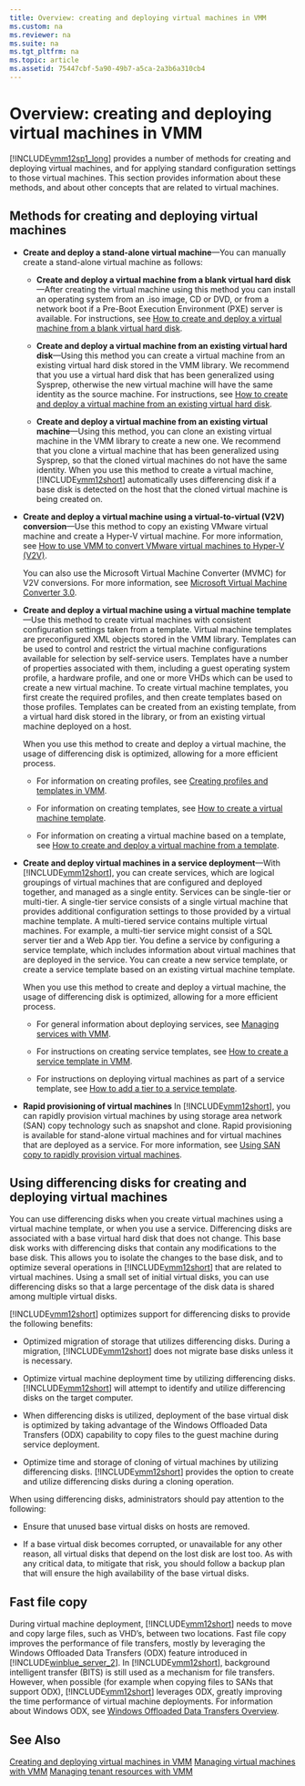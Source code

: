 ```yaml
---
title: Overview: creating and deploying virtual machines in VMM
ms.custom: na
ms.reviewer: na
ms.suite: na
ms.tgt_pltfrm: na
ms.topic: article
ms.assetid: 75447cbf-5a90-49b7-a5ca-2a3b6a310cb4
---
```

# Overview: creating and deploying virtual machines in VMM
[!INCLUDE[vmm12sp1_long](../../includes/vmm12sp1_long_md.md)] provides a number of methods for creating and deploying virtual machines, and for applying standard configuration settings to those virtual machines. This section provides information about these methods, and about other concepts that are related to virtual machines.

## Methods for creating and deploying virtual machines

-   **Create and deploy a stand\-alone virtual machine**—You can manually create a stand\-alone virtual machine as follows:

    -   **Create and deploy a virtual machine from a blank virtual hard disk**—After creating the virtual machine using this method you can install an operating system from an .iso image, CD or DVD, or from a network boot if a Pre\-Boot Execution Environment \(PXE\) server is available. For instructions, see [How to create and deploy a virtual machine from a blank virtual hard disk](How-to-create-and-deploy-a-virtual-machine-from-a-blank-virtual-hard-disk.md).

    -   **Create and deploy a virtual machine from an existing virtual hard disk**—Using this method you can create a virtual machine from an existing virtual hard disk stored in the VMM library. We recommend that you use a virtual hard disk that has been generalized using Sysprep, otherwise the new virtual machine will have the same identity as the source machine. For instructions, see [How to create and deploy a virtual machine from an existing virtual hard disk](How-to-create-and-deploy-a-virtual-machine-from-an-existing-virtual-hard-disk.md).

    -   **Create and deploy a virtual machine from an existing virtual machine**—Using this method, you can clone an existing virtual machine in the VMM library to create a new one. We recommend that you clone a virtual machine that has been generalized using Sysprep, so that the cloned virtual machines do not have the same identity. When you use this method to create a virtual machine, [!INCLUDE[vmm12short](../../includes/vmm12short_md.md)] automatically uses differencing disk if a base disk is detected on the host that the cloned virtual machine is being created on.

-   **Create and deploy a virtual machine using a virtual\-to\-virtual \(V2V\) conversion**—Use this method to copy an existing VMware virtual machine and create a Hyper\-V virtual machine. For more information, see [How to use VMM to convert VMware virtual machines to Hyper-V &#40;V2V&#41;](How-to-use-VMM-to-convert-VMware-virtual-machines-to-Hyper-V--V2V-.md).

    You can also use the Microsoft Virtual Machine Converter \(MVMC\) for V2V conversions. For more information, see [Microsoft Virtual Machine Converter 3.0](http://technet.microsoft.com/library/dn873998.aspx).

-   **Create and deploy a virtual machine using a virtual machine template**—Use this method to create virtual machines with consistent configuration settings taken from a template. Virtual machine templates are preconfigured XML objects stored in the VMM library. Templates can be used to control and restrict the virtual machine configurations available for selection by self\-service users. Templates have a number of properties associated with them, including a guest operating system profile, a hardware profile, and one or more VHDs which can be used to create a new virtual machine. To create virtual machine templates, you first create the required profiles, and then create templates based on those profiles. Templates can be created from an existing template, from a virtual hard disk stored in the library, or from an existing virtual machine deployed on a host.

    When you use this method to create and deploy a virtual machine, the usage of differencing disk is optimized, allowing for a more efficient process.

    -   For information on creating profiles, see [Creating profiles and templates in VMM](Creating-profiles-and-templates-in-VMM.md).

    -   For information on creating templates, see [How to create a virtual machine template](How-to-create-a-virtual-machine-template.md).

    -   For information on creating a virtual machine based on a template, see [How to create and deploy a virtual machine from a template](How-to-create-and-deploy-a-virtual-machine-from-a-template.md).

-   **Create and deploy virtual machines in a service deployment**—With [!INCLUDE[vmm12short](../../includes/vmm12short_md.md)], you can create services, which are logical groupings of virtual machines that are configured and deployed together, and managed as a single entity. Services can be single\-tier or multi\-tier. A single\-tier service consists of a single virtual machine that provides additional configuration settings to those provided by a virtual machine template. A multi\-tiered service contains multiple virtual machines. For example, a multi\-tier service might consist of a SQL server tier and a Web App tier. You define a service by configuring a service template, which includes information about virtual machines that are deployed in the service. You can create a new service template, or create a service template based on an existing virtual machine template.

    When you use this method to create and deploy a virtual machine, the usage of differencing disk is optimized, allowing for a more efficient process.

    -   For general information about deploying services, see [Managing services with VMM](Managing-services-with-VMM.md).

    -   For instructions on creating service templates, see [How to create a service template in VMM](How-to-create-a-service-template-in-VMM.md).

    -   For instructions on deploying virtual machines as part of a service template, see [How to add a tier to a service template](How-to-add-a-tier-to-a-service-template.md).

-   **Rapid provisioning of virtual machines** In [!INCLUDE[vmm12short](../../includes/vmm12short_md.md)], you can rapidly provision virtual machines by using storage area network \(SAN\) copy technology such as snapshot and clone. Rapid provisioning is available for stand\-alone virtual machines and for virtual machines that are deployed as a service. For more information, see [Using SAN copy to rapidly provision virtual machines](Using-SAN-copy-to-rapidly-provision-virtual-machines.md).

## Using differencing disks for creating and deploying virtual machines
You can use differencing disks when you create virtual machines using a virtual machine template, or when you use a service. Differencing disks are associated with a base virtual hard disk that does not change. This base disk works with differencing disks that contain any modifications to the base disk. This allows you to isolate the changes to the base disk, and to optimize several operations in [!INCLUDE[vmm12short](../../includes/vmm12short_md.md)] that are related to virtual machines. Using a small set of initial virtual disks, you can use differencing disks so that a large percentage of the disk data is shared among multiple virtual disks.

[!INCLUDE[vmm12short](../../includes/vmm12short_md.md)] optimizes support for differencing disks to provide the following benefits:

-   Optimized migration of storage that utilizes differencing disks. During a migration, [!INCLUDE[vmm12short](../../includes/vmm12short_md.md)] does not migrate base disks unless it is necessary.

-   Optimize virtual machine deployment time by utilizing differencing disks. [!INCLUDE[vmm12short](../../includes/vmm12short_md.md)] will attempt to identify and utilize differencing disks on the target computer.

-   When differencing disks is utilized, deployment of the base virtual disk is optimized by taking advantage of the Windows Offloaded Data Transfers \(ODX\) capability to copy files to the guest machine during service deployment.

-   Optimize time and storage of cloning of virtual machines by utilizing differencing disks. [!INCLUDE[vmm12short](../../includes/vmm12short_md.md)] provides the option to create and utilize differencing disks during a cloning operation.

When using differencing disks, administrators should pay attention to the following:

-   Ensure that unused base virtual disks on hosts are removed.

-   If a base virtual disk becomes corrupted, or unavailable for any other reason, all virtual disks that depend on the lost disk are lost too. As with any critical data, to mitigate that risk, you should follow a backup plan that will ensure the high availability of the base virtual disks.

## Fast file copy
During virtual machine deployment, [!INCLUDE[vmm12short](../../includes/vmm12short_md.md)] needs to move and copy large files, such as VHD’s, between two locations. Fast file copy improves the performance of file transfers, mostly by leveraging the Windows Offloaded Data Transfers \(ODX\) feature introduced in [!INCLUDE[winblue_server_2](../../includes/winblue_server_2_md.md)]. In [!INCLUDE[vmm12short](../../includes/vmm12short_md.md)], background intelligent transfer \(BITS\) is still used as a mechanism for file transfers. However, when possible \(for example when copying files to SANs that support ODX\), [!INCLUDE[vmm12short](../../includes/vmm12short_md.md)] leverages ODX, greatly improving the time performance of virtual machine deployments. For information about Windows ODX, see [Windows Offloaded Data Transfers Overview](http://technet.microsoft.com/library/hh831628.aspx).

## See Also
[Creating and deploying virtual machines in VMM](Creating-and-deploying-virtual-machines-in-VMM.md)
[Managing virtual machines with VMM](Managing-virtual-machines-with-VMM.md)
[Managing tenant resources with VMM](Managing-tenant-resources-with-VMM.md)


